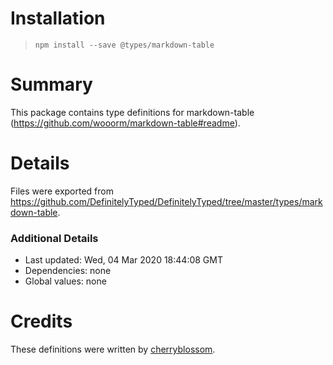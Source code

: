 # Installation
> `npm install --save @types/markdown-table`

# Summary
This package contains type definitions for markdown-table (https://github.com/wooorm/markdown-table#readme).

# Details
Files were exported from https://github.com/DefinitelyTyped/DefinitelyTyped/tree/master/types/markdown-table.

### Additional Details
 * Last updated: Wed, 04 Mar 2020 18:44:08 GMT
 * Dependencies: none
 * Global values: none

# Credits
These definitions were written by [cherryblossom](https://github.com/cherryblossom000).
